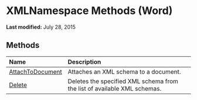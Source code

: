 
# XMLNamespace Methods (Word)

 **Last modified:** July 28, 2015


## Methods



|**Name**|**Description**|
|:-----|:-----|
| [AttachToDocument](18af2ed2-2806-401a-4cca-9d8746f25082.md)|Attaches an XML schema to a document.|
| [Delete](a9cf0d05-8c9d-28ac-a25e-a29e47be103a.md)|Deletes the specified XML schema from the list of available XML schemas.|
